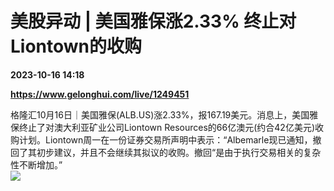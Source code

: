 # 美股异动 | 美国雅保涨2.33% 终止对Liontown的收购

**2023-10-16 14:18**

**https://www.gelonghui.com/live/1249451**

格隆汇10月16日｜美国雅保(ALB.US)涨2.33%，报167.19美元。消息上，美国雅保终止了对澳大利亚矿业公司Liontown Resources的66亿澳元(约合42亿美元)收购计划。Liontown周一在一份证券交易所声明中表示：“Albemarle现已通知，撤回了其初步建议，并且不会继续其拟议的收购。撤回“是由于执行交易相关的复杂性不断增加。”  
![](https://img3.gelonghui.com/24d77-832e505a-f247-46e8-ba18-4e689668c0fb.png)